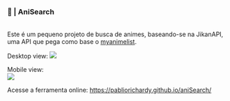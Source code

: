 ### 🚀 | AniSearch ####
<br>
Este é um pequeno projeto de busca de animes, baseando-se na JikanAPI, uma API que pega como base o <a href="https://myanimelist.net/">myanimelist</a>.

<span>Desktop view:</span>
<img src="https://i.imgur.com/2jxVoh4.png"/>

<span>Mobile view:</span><br>
<img src="https://i.imgur.com/5yaYgIW.png"/>

Acesse a ferramenta online:
https://pabliorichardy.github.io/aniSearch/
